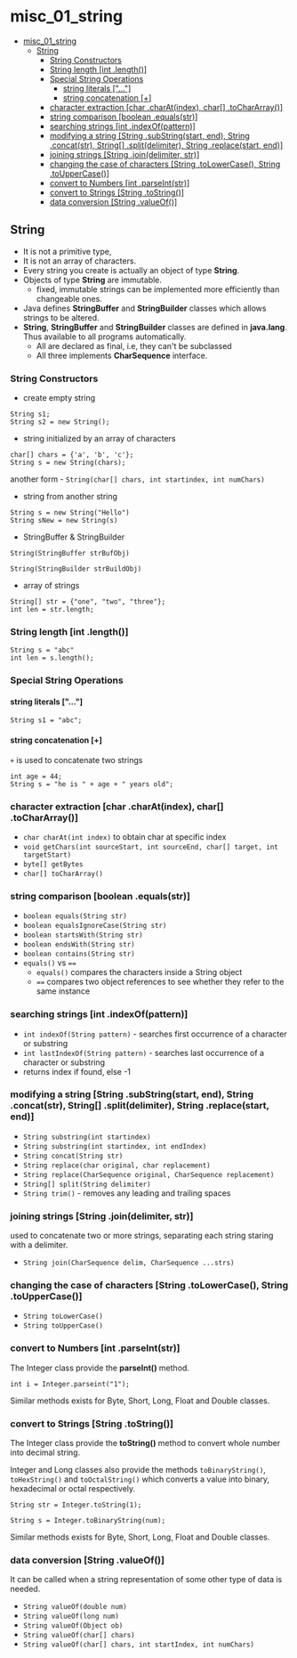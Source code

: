 # misc_01_string

<!-- TOC -->
* [misc_01_string](#misc_01_string)
  * [String](#string)
    * [String Constructors](#string-constructors-)
    * [String length [int .length()]](#string-length-int-length)
    * [Special String Operations](#special-string-operations)
      * [string literals ["..."]](#string-literals-)
      * [string concatenation [+]](#string-concatenation-)
    * [character extraction [char .charAt(index), char[] .toCharArray()]](#character-extraction-char-charatindex-char-tochararray)
    * [string comparison [boolean .equals(str)]](#string-comparison-boolean-equalsstr)
    * [searching strings [int .indexOf(pattern)]](#searching-strings-int-indexofpattern)
    * [modifying a string [String .subString(start, end), String .concat(str), String[] .split(delimiter), String .replace(start, end)]](#modifying-a-string-string-substringstart-end-string-concatstr-string-splitdelimiter-string-replacestart-end)
    * [joining strings [String .join(delimiter, str)]](#joining-strings-string-joindelimiter-str)
    * [changing the case of characters [String .toLowerCase(), String .toUpperCase()]](#changing-the-case-of-characters-string-tolowercase-string-touppercase)
    * [convert to Numbers [int .parseInt(str)]](#convert-to-numbers-int-parseintstr-)
    * [convert to Strings [String .toString()]](#convert-to-strings-string-tostring)
    * [data conversion [String .valueOf()]](#data-conversion-string-valueof)
<!-- TOC -->

## String
- It is not a primitive type,
- It is not an array of characters.
- Every string you create is actually an object of type **String**.
- Objects of type **String** are immutable.
  - fixed, immutable strings can be implemented more efficiently than changeable ones.
- Java defines **StringBuffer** and **StringBuilder** classes which allows strings to be altered.
- **String**, **StringBuffer** and **StringBuilder** classes are defined in **java.lang**. Thus available to all programs automatically.
  - All are declared as final, i.e, they can't be subclassed
  - All three implements **CharSequence** interface.

### String Constructors 
- create empty string
```
String s1;
String s2 = new String();
```

- string initialized by an array of characters
```
char[] chars = {'a', 'b', 'c'};
String s = new String(chars);
```
another form - `String(char[] chars, int startindex, int numChars)`

- string from another string
```
String s = new String("Hello")
String sNew = new String(s)
```

- StringBuffer & StringBuilder
``` 
String(StringBuffer strBufObj)

String(StringBuilder strBuildObj)
```

- array of strings
```
String[] str = {"one", "two", "three"};
int len = str.length;
```

### String length [int .length()]
```
String s = "abc"
int len = s.length();
```

### Special String Operations
#### string literals ["..."]
```
String s1 = "abc";
```

#### string concatenation [+]
`+` is used to concatenate two strings
```
int age = 44;
String s = "he is " + age + " years old";
```

### character extraction [char .charAt(index), char[] .toCharArray()]
- `char charAt(int index)` to obtain char at specific index
- `void getChars(int sourceStart, int sourceEnd, char[] target, int targetStart)`
- `byte[] getBytes`
- `char[] toCharArray()`

### string comparison [boolean .equals(str)]
- `boolean equals(String str)`
- `boolean equalsIgnoreCase(String str)`
- `boolean startsWith(String str)`
- `boolean endsWith(String str)`
- `boolean contains(String str)`
- `equals()` vs `==`
  - `equals()` compares the characters inside a String object
  - `==` compares two object references to see whether they refer to the same instance

### searching strings [int .indexOf(pattern)]
- `int indexOf(String pattern)` - searches first occurrence of a character or substring 
- `int lastIndexOf(String pattern)` - searches last occurrence of a character or substring
- returns index if found, else -1

### modifying a string [String .subString(start, end), String .concat(str), String[] .split(delimiter), String .replace(start, end)]
- `String substring(int startindex)`
- `String substring(int startindex, int endIndex)`
- `String concat(String str)`
- `String replace(char original, char replacement)`
- `String replace(CharSequence original, CharSequence replacement)`
- `String[] split(String delimiter)`
- `String trim()` - removes any leading and trailing spaces

### joining strings [String .join(delimiter, str)]
used to concatenate two or more strings, separating each string staring with a delimiter.
- `String join(CharSequence delim, CharSequence ...strs)`

### changing the case of characters [String .toLowerCase(), String .toUpperCase()]
- `String toLowerCase()`
- `String toUpperCase()`

### convert to Numbers [int .parseInt(str)] 
The Integer class provide the **parseInt()** method.
```
int i = Integer.parseint("1");
```
Similar methods exists for Byte, Short, Long, Float and Double classes.

### convert to Strings [String .toString()]
The Integer class provide the **toString()** method to convert whole number into decimal string.

Integer and Long classes also provide the methods `toBinaryString()`, `toHexString()` and `toOctalString()` which converts
a value into binary, hexadecimal or octal respectively.
```
String str = Integer.toString(1);

String s = Integer.toBinaryString(num);
```
Similar methods exists for Byte, Short, Long, Float and Double classes.

### data conversion [String .valueOf()]
It can be called when a string representation of some other type of data is needed.
- `String valueOf(double num)`
- `String valueOf(long num)`
- `String valueOf(Object ob)`
- `String valueOf(char[] chars)`
- `String valueOf(char[] chars, int startIndex, int numChars)`
